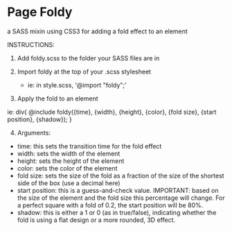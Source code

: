 Page Foldy
==========

a SASS mixin using CSS3 for adding a fold effect to an element



INSTRUCTIONS:

1) Add foldy.scss to the folder your SASS files are in

2) Import foldy at the top of your .scss stylesheet
	* ie: in style.scss, '@import "foldy";'

3) Apply the fold to an element

ie:
    div{
        @include foldy({time}, {width}, {height}, {color}, {fold size}, {start position}, {shadow});
    }

4) Arguments:
* time: this sets the transition time for the fold effect
* width: sets the width of the element
* height: sets the height of the element
* color: sets the color of the element
* fold size: sets the size of the fold as a fraction of the size of the shortest side of the box (use a decimal here)
* start position: this is a guess-and-check value. IMPORTANT: based on the size of the element and the fold size this percentage will change. For a perfect square with a fold of 0.2, the start position will be 80%.
* shadow: this is either a 1 or 0 (as in true/false), indicating whether the fold is using a flat design or a more rounded, 3D effect.

